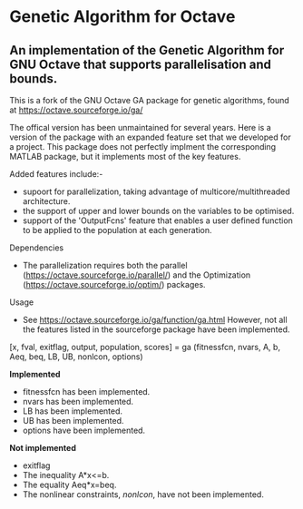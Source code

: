# Genetic Algorithm for Octave
An implementation of the Genetic Algorithm for GNU Octave that supports parallelisation and bounds.  
---
This is a fork of the GNU Octave GA package for genetic algorithms, found at https://octave.sourceforge.io/ga/

The offical version has been unmaintained for several years.  Here is a version of the package with an expanded feature set that we developed for a project.  This package does not perfectly implment the corresponding MATLAB package, but it implements most of the key features. 

Added features include:-
- supoort for parallelization, taking advantage of multicore/multithreaded architecture. 
- the support of upper and lower bounds on the variables to be optimised.
- support of the 'OutputFcns' feature that enables a user defined function to be applied to the population at each generation. 

Dependencies
- The parallelization requires both the parallel (https://octave.sourceforge.io/parallel/) and the Optimization (https://octave.sourceforge.io/optim/) packages.  

Usage
 - See https://octave.sourceforge.io/ga/function/ga.html However, not all the features listed in the sourceforge package have been implemented.
 
[x, fval, exitflag, output, population, scores] = ga (fitnessfcn, nvars, A, b, Aeq, beq, LB, UB, nonlcon, options)

**Implemented**
- fitnessfcn has been implemented.
- nvars has been implemented.
- LB has been implemented.
- UB has been implemented.
- options have been implemented. 

**Not implemented**
- exitflag
- The inequality A\*x<=b.  
- The equality Aeq\*x=beq.
- The nonlinear constraints, *nonlcon*, have not been implemented.





